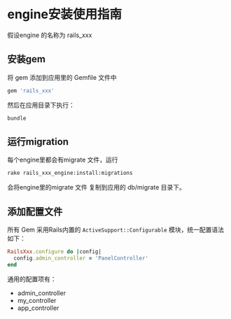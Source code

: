 # engine安装使用指南

假设engine 的名称为 rails_xxx

## 安装gem
将 gem 添加到应用里的 Gemfile 文件中

```ruby
gem 'rails_xxx'
```

然后在应用目录下执行：

```sh
bundle
```

## 运行migration

每个engine里都会有migrate 文件，运行

```sh
rake rails_xxx_engine:install:migrations
```

会将engine里的migrate 文件 复制到应用的 db/migrate 目录下。

## 添加配置文件

所有 Gem 采用Rails内置的 `ActiveSupport::Configurable` 模块，统一配置语法如下：

```ruby
RailsXxx.configure do |config|
  config.admin_controller = 'PanelController'
end
```

通用的配置项有：
* admin_controller
* my_controller
* app_controller


